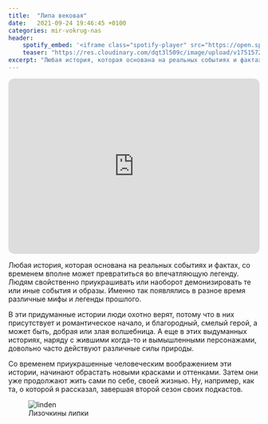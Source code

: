 ```yaml
---
title:  "Липа вековая"
date:   2021-09-24 19:46:45 +0100
categories: mir-vokrug-nas
header:
    spotify_embed: '<iframe class="spotify-player" src="https://open.spotify.com/embed/episode/4xuY4aNHHnjkBnPBw1u9Ad?utm_source=generator" frameBorder="0" allowfullscreen="" allow="autoplay; clipboard-write; encrypted-media; fullscreen; picture-in-picture" loading="lazy"></iframe>'
    teaser: "https://res.cloudinary.com/dqt3l509c/image/upload/v1751572994/lipa_vekovaya_wc5mov.jpg"
excerpt: "Любая история, которая основана на реальных событиях и фактах, со временем вполне может превратиться во впечатляющую легенду. Людям свойственно приукрашивать или наоборот демонизировать те или иные события и образы. Именно так появлялись в разное время различные мифы и легенды прошлого."
---
```


<iframe style="border-radius:12px" src="https://open.spotify.com/embed/episode/4xuY4aNHHnjkBnPBw1u9Ad?utm_source=generator" width="100%" height="352" frameBorder="0" allowfullscreen="" allow="autoplay; clipboard-write; encrypted-media; fullscreen; picture-in-picture" loading="lazy"></iframe>

Любая история, которая основана на реальных событиях и фактах, со временем вполне может превратиться во впечатляющую легенду. Людям свойственно приукрашивать или наоборот демонизировать те или иные события и образы. Именно так появлялись в разное время различные мифы и легенды прошлого.

В эти придуманные истории люди охотно верят, потому что в них присутствует и романтическое начало, и благородный, смелый герой, а может быть, добрая или злая волшебница. А еще в этих выдуманных историях, наряду с жившими когда-то и вымышленными персонажами, довольно часто действуют различные силы природы.

Со временем приукрашенные человеческим воображением эти истории, начинают обрастать новыми красками и оттенками. Затем они уже продолжают жить сами по себе, своей жизнью. Ну, например, как та, о которой я рассказал, завершая второй сезон своих подкастов.

<figure class="align-center">
<img src="https://res.cloudinary.com/dqt3l509c/image/upload/v1751572994/lipa_vekovaya_wc5mov.jpg" alt="linden">
<figcaption>Лизочкины липки</figcaption>
</figure>

